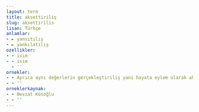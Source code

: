 ```yaml
---
layout: term
title: aksettiriliş
slug: aksettirilis
lisan: Türkçe
anlamlar:
- ► yansıtılış
- ► yankılatılış
ozellikler:
- - isim
- - isim
  - ''
ornekler:
- - Ayrıca aynı değerlerin gerçekleştiriliş yani hayata eylem olarak aksettiriliş biçimlerinin farklı olacağına daha önce işaret edilmişti.
- - ''
orneklerkaynak:
- - Nevzat Kösoğlu
- - ''
---
```

